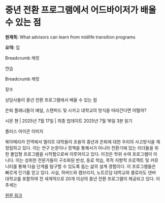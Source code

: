 # 중년 전환 프로그램에서 어드바이저가 배울 수 있는 점

**원제목:** What advisors can learn from midlife transition programs

**요약:** 집

Breadcrumb 캐럿

연습

Breadcrumb 캐럿

장수

상담사들이 중년 전환 프로그램에서 배울 수 있는 점

은퇴 플래너들이 예일, 스탠퍼드 및 시카고 대학교의 방식을 따라간다면 어떨까?

시몬 챈 | 2025년 7월 17일 | 최종 업데이트 2025년 7월 16일 3분 읽기

플러스 아이콘 이미지

북아메리카 전역에서 엘리트 대학들이 조용히 중년과 은퇴에 대한 우리의 사고방식을 재정립하고 있다. 이는 연구 논문이나 정책을 통해서가 아니라 전환기에 있는 리더들을 위한 몰입형 프로그램을 시작함으로써 이루어지고 있다.
이것은 학위 수여 프로그램이 아니다. 이는 성취한 전문가들이 구조화된 반성, 동료 학습, 목적 지향적 프로젝트 및 커뮤니티를 통해 다음 단계를 탐구할 수 있도록 돕는 삶의 설계 경험이다.
이 프로그램들은 빠르게 인기를 얻고 있다. 사실, 하버드와 캠브리지, 노트르담 대학교와 콜로라도 덴버 대학교를 포함하여 전 세계적으로 20개 이상의 중년 전환 프로그램이 제공되고 있다. 이 추세는

[원문 링크](https://www.advisor.ca/practice/longevity/what-advisors-can-learn-from-midlife-transition-programs/)
